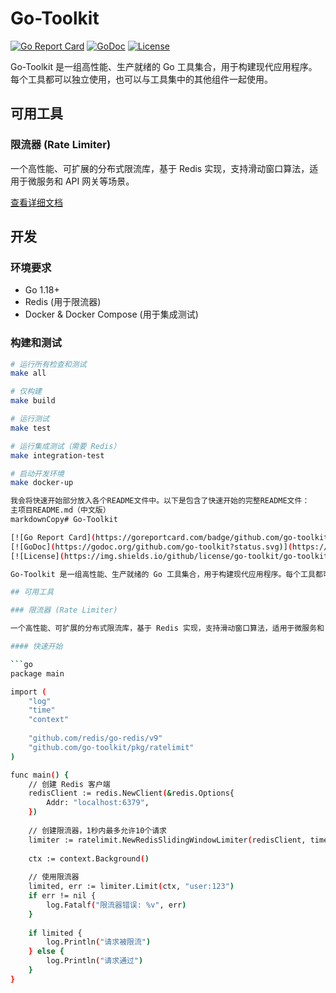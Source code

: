 # Go-Toolkit

[![Go Report Card](https://goreportcard.com/badge/github.com/go-toolkit)](https://goreportcard.com/report/github.com/go-toolkit)
[![GoDoc](https://godoc.org/github.com/go-toolkit?status.svg)](https://pkg.go.dev/github.com/go-toolkit)
[![License](https://img.shields.io/github/license/go-toolkit/go-toolkit.svg)](LICENSE)

Go-Toolkit 是一组高性能、生产就绪的 Go 工具集合，用于构建现代应用程序。每个工具都可以独立使用，也可以与工具集中的其他组件一起使用。

## 可用工具

### 限流器 (Rate Limiter)

一个高性能、可扩展的分布式限流库，基于 Redis 实现，支持滑动窗口算法，适用于微服务和 API 网关等场景。

[查看详细文档](pkg/ratelimit/README.md)

## 开发

### 环境要求

- Go 1.18+
- Redis (用于限流器)
- Docker & Docker Compose (用于集成测试)

### 构建和测试

```bash
# 运行所有检查和测试
make all

# 仅构建
make build

# 运行测试
make test

# 运行集成测试（需要 Redis）
make integration-test

# 启动开发环境
make docker-up

我会将快速开始部分放入各个README文件中。以下是包含了快速开始的完整README文件：
主项目README.md（中文版）
markdownCopy# Go-Toolkit

[![Go Report Card](https://goreportcard.com/badge/github.com/go-toolkit)](https://goreportcard.com/report/github.com/go-toolkit)
[![GoDoc](https://godoc.org/github.com/go-toolkit?status.svg)](https://pkg.go.dev/github.com/go-toolkit)
[![License](https://img.shields.io/github/license/go-toolkit/go-toolkit.svg)](LICENSE)

Go-Toolkit 是一组高性能、生产就绪的 Go 工具集合，用于构建现代应用程序。每个工具都可以独立使用，也可以与工具集中的其他组件一起使用。

## 可用工具

### 限流器 (Rate Limiter)

一个高性能、可扩展的分布式限流库，基于 Redis 实现，支持滑动窗口算法，适用于微服务和 API 网关等场景。

#### 快速开始

```go
package main

import (
	"log"
	"time"
	"context"
	
	"github.com/redis/go-redis/v9"
	"github.com/go-toolkit/pkg/ratelimit"
)

func main() {
	// 创建 Redis 客户端
	redisClient := redis.NewClient(&redis.Options{
		Addr: "localhost:6379",
	})
	
	// 创建限流器，1秒内最多允许10个请求
	limiter := ratelimit.NewRedisSlidingWindowLimiter(redisClient, time.Second, 10)
	
	ctx := context.Background()
	
	// 使用限流器
	limited, err := limiter.Limit(ctx, "user:123")
	if err != nil {
		log.Fatalf("限流器错误: %v", err)
	}
	
	if limited {
		log.Println("请求被限流")
	} else {
		log.Println("请求通过")
	}
}